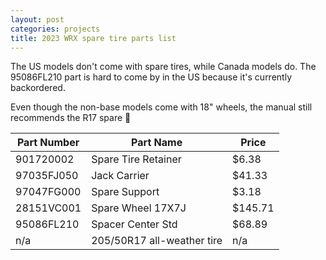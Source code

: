 ```yaml
---
layout: post
categories: projects
title: 2023 WRX spare tire parts list
---
```


The US models don't come with spare tires, while Canada models do. The 95086FL210 part
is hard to come by in the US because it's currently backordered.

Even though the non-base models come with 18" wheels, the manual still recommends the
R17 spare 🤷

| Part Number |         Part Name          |  Price  |
|-------------|----------------------------|---------|
| 901720002   | Spare Tire Retainer        | $6.38   |
| 97035FJ050  | Jack Carrier               | $41.33  |
| 97047FG000  | Spare Support              | $3.18   |
| 28151VC001  | Spare Wheel 17X7J          | $145.71 |
| 95086FL210  | Spacer Center Std          | $68.89  |
| n/a         | 205/50R17 all-weather tire | n/a     |
